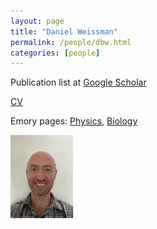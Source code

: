 ```yaml
---
layout: page
title: "Daniel Weissman"
permalink: /people/dbw.html
categories: [people]
---
```


Publication list at [Google Scholar](https://scholar.google.com/citations?user=8ckkLFgAAAAJ)

[CV](/people/cv.pdf)

Emory pages: [Physics](http://www.physics.emory.edu/home/people/bios/weissman-daniel.html), [Biology](http://www.biology.emory.edu/home/people/bios/associated/weissman-daniel.html)

<img src="/images/dbw.jpg" alt="Photo of Daniel" width="100"/>

